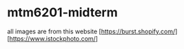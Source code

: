 # mtm6201-midterm
all images are from this website [https://burst.shopify.com/] [https://www.istockphoto.com/]
